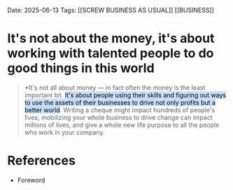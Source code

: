 Date: 2025-06-13
Tags: [[SCREW BUSINESS AS USUAL]] [[BUSINESS]]


# It's not about the money, it's about working with talented people to do good things in this world

>*It's not all about money — in fact often the money is the least important bit. <mark style="background: #ADCCFFA6;">It's about people using their skills and figuring out ways to use the assets of their businesses to drive not only profits but a better world</mark>. Writing a cheque might impact hundreds of people's lives; mobilizing your whole business to drive change can impact millions of lives, and give a whole new life purpose to all the people who work in your company.
# References
- Foreword
 